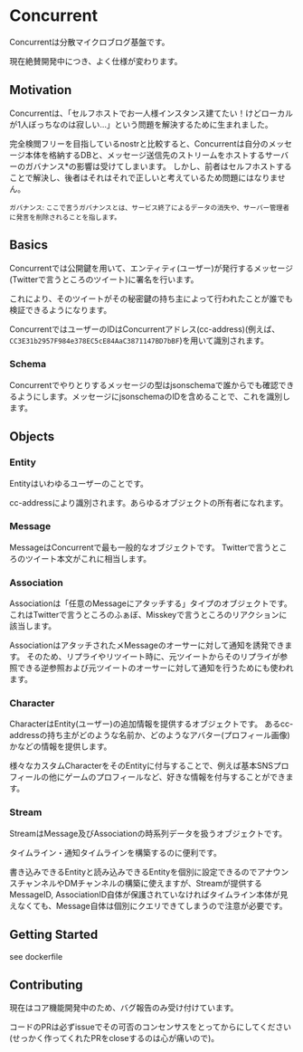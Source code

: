 # Concurrent
Concurrentは分散マイクロブログ基盤です。

現在絶賛開発中につき、よく仕様が変わります。

## Motivation
Concurrentは、「セルフホストでお一人様インスタンス建てたい！けどローカルが1人ぼっちなのは寂しい...」という問題を解決するために生まれました。

完全検閲フリーを目指しているnostrと比較すると、Concurrentは自分のメッセージ本体を格納するDBと、メッセージ送信先のストリームをホストするサーバーのガバナンス*の影響は受けてしまいます。
しかし、前者はセルフホストすることで解決し、後者はそれはそれで正しいと考えているため問題にはなりません。

<small>ガバナンス: ここで言うガバナンスとは、サービス終了によるデータの消失や、サーバー管理者に発言を削除されることを指します。</small>

## Basics
Concurrentでは公開鍵を用いて、エンティティ(ユーザー)が発行するメッセージ(Twitterで言うところのツイート)に署名を行います。

これにより、そのツイートがその秘密鍵の持ち主によって行われたことが誰でも検証できるようになります。

ConcurrentではユーザーのIDはConcurrentアドレス(cc-address)(例えば、`CC3E31b2957F984e378EC5cE84AaC3871147BD7bBF`)を用いて識別されます。

### Schema
Concurrentでやりとりするメッセージの型はjsonschemaで誰からでも確認できるようにします。メッセージにjsonschemaのIDを含めることで、これを識別します。

## Objects
### Entity
Entityはいわゆるユーザーのことです。

cc-addressにより識別されます。あらゆるオブジェクトの所有者になれます。

### Message
MessageはConcurrentで最も一般的なオブジェクトです。
Twitterで言うところのツイート本文がこれに相当します。

### Association
Associationは「任意のMessageにアタッチする」タイプのオブジェクトです。これはTwitterで言うところのふぁぼ、Misskeyで言うところのリアクションに該当します。

AssociationはアタッチされたメMessageのオーサーに対して通知を誘発できます。
そのため、リプライやリツイート時に、元ツイートからそのリプライが参照できる逆参照および元ツイートのオーサーに対して通知を行うためにも使われます。

### Character
CharacterはEntity(ユーザー)の追加情報を提供するオブジェクトです。
あるcc-addressの持ち主がどのような名前か、どのようなアバター(プロフィール画像)かなどの情報を提供します。

様々なカスタムCharacterをそのEntityに付与することで、例えば基本SNSプロフィールの他にゲームのプロフィールなど、好きな情報を付与することができます。

### Stream
StreamはMessage及びAssociationの時系列データを扱うオブジェクトです。

タイムライン・通知タイムラインを構築するのに便利です。

書き込みできるEntityと読み込みできるEntityを個別に設定できるのでアナウンスチャンネルやDMチャンネルの構築に使えますが、Streamが提供するMessageID, AssociationID自体が保護されていなければタイムライン本体が見えなくても、Message自体は個別にクエリできてしまうので注意が必要です。

## Getting Started
see dockerfile

## Contributing
現在はコア機能開発中のため、バグ報告のみ受け付けています。

コードのPRは必ずissueでその可否のコンセンサスをとってからにしてください(せっかく作ってくれたPRをcloseするのは心が痛いので)。
